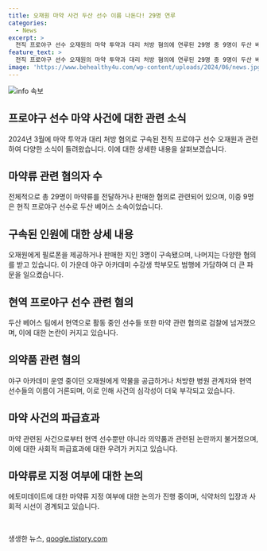 ```yaml
---
title: 오재원 마약 사건 두산 선수 이름 나돈다! 29명 연루
categories:
  - News
excerpt: >
  전직 프로야구 선수 오재원의 마약 투약과 대리 처방 혐의에 연루된 29명 중 9명이 두산 베어스 소속 현직 프로야구 선수 여부가 확인됐다. 이 외에도 야구 아카데미 수강생 학부모와 한 병원 원장 등이 범행에 가담한 것으로 알려졌다. 특히 프로야구 경력이 있는 명단에는 국가대표 투수 출신의 전 프로야구 선수도 포함돼있다. 이에 대한 검찰 조사가 진행 중이며, 식약처는 에토미데이트 오남용 증가로 마약류 지정을 검토 중이다. 현재 오재원은 마약류 투약과 대리 처방혐의로 1심 재판을 받고 있다.
feature_text: >
  전직 프로야구 선수 오재원의 마약 투약과 대리 처방 혐의에 연루된 29명 중 9명이 두산 베어스 소속 현직 프로야구 선수 여부가 확인됐다. 이 외에도 야구 아카데미 수강생 학부모와 한 병원 원장 등이 범행에 가담한 것으로 알려졌다. 특히 프로야구 경력이 있는 명단에는 국가대표 투수 출신의 전 프로야구 선수도 포함돼있다. 이에 대한 검찰 조사가 진행 중이며, 식약처는 에토미데이트 오남용 증가로 마약류 지정을 검토 중이다. 현재 오재원은 마약류 투약과 대리 처방혐의로 1심 재판을 받고 있다.
image: 'https://www.behealthy4u.com/wp-content/uploads/2024/06/news.jpg'
---
```


<p><img src="https://www.behealthy4u.com/wp-content/uploads/2024/06/news.jpg" alt="info 속보" /></p>

<h2 data-ke-size="size26">프로야구 선수 마약 사건에 대한 관련 소식</h2>

<p data-ke-size="size16">2024년 3월에 마약 투약과 대리 처방 혐의로 구속된 전직 프로야구 선수 오재원과 관련하여 다양한 소식이 들려왔습니다. 이에 대한 상세한 내용을 살펴보겠습니다.</p>

<h2 data-ke-size="size24">마약류 관련 혐의자 수</h2>

<p data-ke-size="size16">전체적으로 총 29명이 마약류를 전달하거나 판매한 혐의로 관련되어 있으며, 이중 9명은 현직 프로야구 선수로 두산 베어스 소속이었습니다.</p>

<h2 data-ke-size="size24">구속된 인원에 대한 상세 내용</h2>

<p data-ke-size="size16">오재원에게 필로폰을 제공하거나 판매한 지인 3명이 구속됐으며, 나머지는 다양한 혐의를 받고 있습니다. 이 가운데 야구 아카데미 수강생 학부모도 범행에 가담하여 더 큰 파문을 일으켰습니다.</p>

<h2 data-ke-size="size24">현역 프로야구 선수 관련 혐의</h2>

<p data-ke-size="size16">두산 베어스 팀에서 현역으로 활동 중인 선수들 또한 마약 관련 혐의로 검찰에 넘겨졌으며, 이에 대한 논란이 커지고 있습니다.</p>

<h2 data-ke-size="size24">의약품 관련 혐의</h2>

<p data-ke-size="size16">야구 아카데미 운영 중이던 오재원에게 약물을 공급하거나 처방한 병원 관계자와 현역 선수들의 이름이 거론되며, 이로 인해 사건의 심각성이 더욱 부각되고 있습니다.</p>

<h2 data-ke-size="size24">마약 사건의 파급효과</h2>

<p data-ke-size="size16">마약 관련된 사건으로부터 현역 선수뿐만 아니라 의약품과 관련된 논란까지 불거졌으며, 이에 대한 사회적 파급효과에 대한 우려가 커지고 있습니다.</p>

<h2 data-ke-size="size24">마약류로 지정 여부에 대한 논의</h2>

<p data-ke-size="size16">에토미데이트에 대한 마약류 지정 여부에 대한 논의가 진행 중이며, 식약처의 입장과 사회적 시선이 경계되고 있습니다.</p>

<p data-ke-size="size16">&nbsp;</p>
생생한 뉴스, <a href="https://qoogle.tistory.com" rel="dofollow">qoogle.tistory.com</a>


